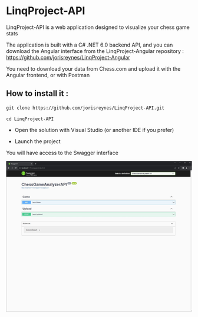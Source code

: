 # LinqProject-API

LinqProject-API is a web application designed to visualize your chess game stats

The application is built with a C# .NET 6.0 backend API, and you can download the Angular interface from the LinqProject-Angular repository : https://github.com/jorisreynes/LinqProject-Angular

You need to download your data from Chess.com and upload it with the Angular frontend, or with Postman

## How to install it :

````
git clone https://github.com/jorisreynes/LinqProject-API.git
````

````
cd LinqProject-API
````

- Open the solution with Visual Studio (or another IDE if you prefer)

- Launch the project

You will have access to the Swagger interface

![LinqProject-API](APIScreenshot.jpg)
